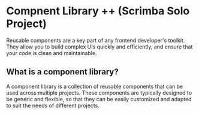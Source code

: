 # Compnent Library ++ (Scrimba Solo Project)

Reusable components are a key part of any frontend developer's toolkit. They allow you to build complex UIs quickly and efficiently, and ensure that your code is clean and maintainable.

## What is a component library?

A component library is a collection of reusable components that can be used across multiple projects. These components are typically designed to be generic and flexible, so that they can be easily customized and adapted to suit the needs of different projects.
  
